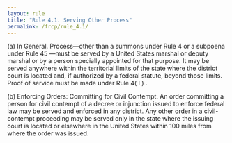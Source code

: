 ```yaml
---
layout: rule
title: "Rule 4.1. Serving Other Process"
permalink: /frcp/rule_4.1/
---
```


(a) In General. Process—other than a summons under Rule 4 or a subpoena under Rule 45 —must be served by a United States marshal or deputy marshal or by a person specially appointed for that purpose. It may be served anywhere within the territorial limits of the state where the district court is located and, if authorized by a federal statute, beyond those limits. Proof of service must be made under Rule 4( l ) .


(b) Enforcing Orders: Committing for Civil Contempt. An order committing a person for civil contempt of a decree or injunction issued to enforce federal law may be served and enforced in any district. Any other order in a civil-contempt proceeding may be served only in the state where the issuing court is located or elsewhere in the United States within 100 miles from where the order was issued.